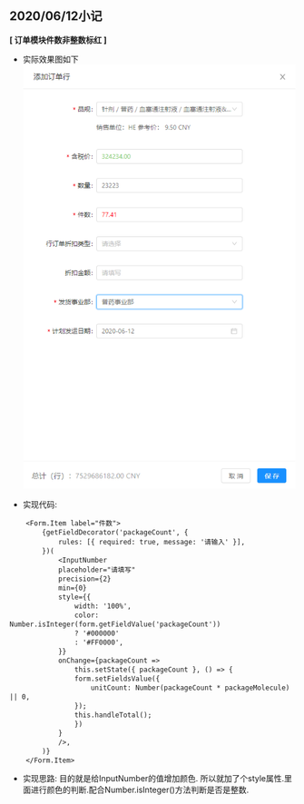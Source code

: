 ## 2020/06/12小记

**[ 订单模块件数非整数标红 ]**
 - 实际效果图如下
![](.././assets/20200612174847.png)

- 实现代码:
```
    <Form.Item label="件数">
        {getFieldDecorator('packageCount', {
            rules: [{ required: true, message: '请输入' }],
        })(
            <InputNumber
            placeholder="请填写"
            precision={2}
            min={0}
            style={{
                width: '100%',
                color: Number.isInteger(form.getFieldValue('packageCount'))
                ? '#000000'
                : '#FF0000',
            }}
            onChange={packageCount =>
                this.setState({ packageCount }, () => {
                form.setFieldsValue({
                    unitCount: Number(packageCount * packageMolecule) || 0,
                });
                this.handleTotal();
                })
            }
            />,
        )}
    </Form.Item>
```

- 实现思路:
目的就是给InputNumber的值增加颜色. 所以就加了个style属性.里面进行颜色的判断.配合Number.isInteger()方法判断是否是整数.
